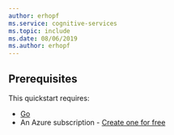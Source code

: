 ```yaml
---
author: erhopf
ms.service: cognitive-services
ms.topic: include
ms.date: 08/06/2019
ms.author: erhopf
---
```


## Prerequisites

This quickstart requires:

* [Go](https://golang.org/doc/install)
* An Azure subscription - [Create one for free](https://azure.microsoft.com/free/)
